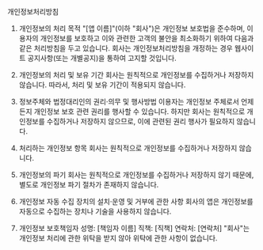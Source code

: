 개인정보처리방침
1. 개인정보의 처리 목적
   "[앱 이름]"(이하 "회사")은 개인정보 보호법을 준수하며, 이용자의 개인정보를 보호하고 이와 관련한 고객의 불안을 최소화하기 위하여 다음과 같은 처리방침을 두고 있습니다. 회사는 개인정보처리방침을 개정하는 경우 웹사이트 공지사항(또는 개별공지)을 통하여 고지할 것입니다.

2. 개인정보의 처리 및 보유 기간
   회사는 원칙적으로 개인정보를 수집하거나 저장하지 않습니다. 따라서, 처리 및 보유 기간이 적용되지 않습니다.

3. 정보주체와 법정대리인의 권리·의무 및 행사방법
   이용자는 개인정보 주체로서 언제든지 개인정보 보호 관련 권리를 행사할 수 있습니다. 하지만 회사는 원칙적으로 개인정보를 수집하거나 저장하지 않으므로, 이에 관련된 권리 행사가 필요하지 않습니다.

4. 처리하는 개인정보 항목
   회사는 원칙적으로 개인정보를 수집하거나 저장하지 않습니다.

5. 개인정보의 파기
   회사는 원칙적으로 개인정보를 수집하거나 저장하지 않기 때문에, 별도로 개인정보 파기 절차가 존재하지 않습니다.

6. 개인정보 자동 수집 장치의 설치·운영 및 거부에 관한 사항
   회사의 앱은 개인정보를 자동으로 수집하는 장치나 기술을 사용하지 않습니다.

7. 개인정보 보호책임자
   성명: [책임자 이름]
   직책: [직책]
   연락처: [연락처]
   "회사"는 개인정보 처리에 관한 위탁을 받지 않아 위탁에 관한 사항이 없습니다.